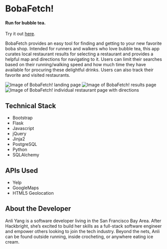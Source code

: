 # BobaFetch!
#### Run for bubble tea.

Try it out [here](bobafetch.herokuapp.com/).

BobaFetch provides an easy tool for finding and getting to your new favorite boba shop. Intended for runners and walkers who love bubble tea, this app curates local restaurant results for selecting a restaurant and provides a helpful map and directions for navigating to it. Users can limit their searches based on their running/walking speed and how much time they have available for procuring these delightful drinks. Users can also track their favorite and visited restaurants.

![Image of BobaFetch! landing page](https://raw.githubusercontent.com/anliyang/bobafetch/master/static/readme-screenshots/landing.png)
![Image of BobaFetch! results page](https://raw.githubusercontent.com/anliyang/bobafetch/master/static/readme-screenshots/restaurant-results.png)
![Image of BobaFetch! individual restaurant page with directions](https://raw.githubusercontent.com/anliyang/bobafetch/master/static/readme-screenshots/restaurant-individual.png)

## Technical Stack
* Bootstrap
* Flask
* Javascript
* jQuery
* Jinja2
* PostgreSQL
* Python
* SQLAlchemy

## APIs Used
* Yelp
* GoogleMaps
* HTML5 Geolocation

## About the Developer
Anli Yang is a software developer living in the San Francisco Bay Area. After Hackbright, she’s excited to build her skills as a full-stack software engineer and empower others looking to join the tech industry. Beyond the nets, Anli can be found outside running, inside crocheting, or anywhere eating ice cream.

